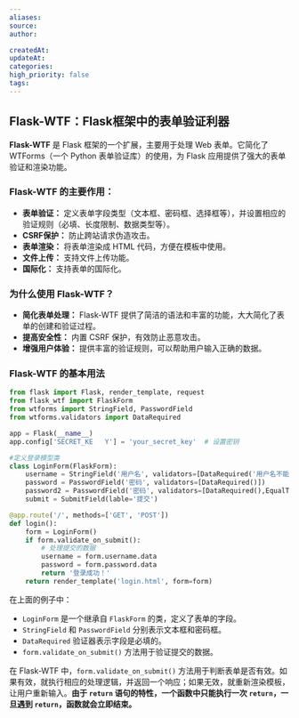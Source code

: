 ```yaml
---
aliases: 
source: 
author: 

createdAt: 
updateAt: 
categories: 
high_priority: false
tags:
---
```

## Flask-WTF：Flask框架中的表单验证利器

**Flask-WTF** 是 Flask 框架的一个扩展，主要用于处理 Web 表单。它简化了 WTForms（一个 Python 表单验证库）的使用，为 Flask 应用提供了强大的表单验证和渲染功能。

### Flask-WTF 的主要作用：

- **表单验证：** 定义表单字段类型（文本框、密码框、选择框等），并设置相应的验证规则（必填、长度限制、数据类型等）。
- **CSRF保护：** 防止跨站请求伪造攻击。
- **表单渲染：** 将表单渲染成 HTML 代码，方便在模板中使用。
- **文件上传：** 支持文件上传功能。
- **国际化：** 支持表单的国际化。

### 为什么使用 Flask-WTF？

- **简化表单处理：** Flask-WTF 提供了简洁的语法和丰富的功能，大大简化了表单的创建和验证过程。
- **提高安全性：** 内置 CSRF 保护，有效防止恶意攻击。
- **增强用户体验：** 提供丰富的验证规则，可以帮助用户输入正确的数据。

### Flask-WTF 的基本用法



```Python
from flask import Flask, render_template, request
from flask_wtf import FlaskForm
from wtforms import StringField, PasswordField
from wtforms.validators import DataRequired

app = Flask(__name__)
app.config['SECRET_KE   Y'] = 'your_secret_key'  # 设置密钥

#定义登录模型类
class LoginForm(FlaskForm):
    username = StringField('用户名', validators=[DataRequired('用户名不能为空')])
    password = PasswordField('密码', validators=[DataRequired()])
    password2 = PasswordField('密码', validators=[DataRequired(),EqualTo('password')])
    submit = SubmitField(lable='提交')

@app.route('/', methods=['GET', 'POST'])
def login():
    form = LoginForm()
    if form.validate_on_submit():
        # 处理提交的数据
        username = form.username.data
        password = form.password.data
        return '登录成功！'
    return render_template('login.html', form=form)
```

在上面的例子中：

- `LoginForm` 是一个继承自 `FlaskForm` 的类，定义了表单的字段。
- `StringField` 和 `PasswordField` 分别表示文本框和密码框。
- `DataRequired` 验证器表示字段是必填的。
- `form.validate_on_submit()` 方法用于验证提交的数据。

在 Flask-WTF 中，`form.validate_on_submit()` 方法用于判断表单是否有效。如果有效，就执行相应的处理逻辑，并返回一个响应；如果无效，就重新渲染模板，让用户重新输入。**由于 `return` 语句的特性，一个函数中只能执行一次 `return`，一旦遇到 `return`，函数就会立即结束。**


